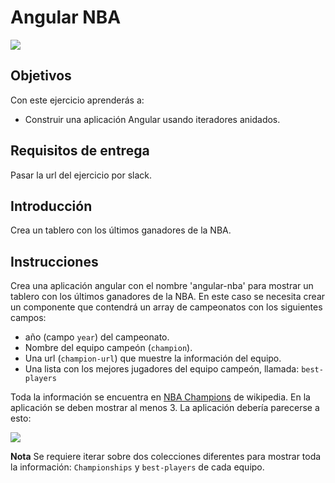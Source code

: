 # Angular NBA

![](https://imgur.com/lsvhmxr.png)

## Objetivos

Con este ejercicio aprenderás a: 

- Construir una aplicación Angular usando iteradores anidados.

## Requisitos de entrega

Pasar la url del ejercicio por slack.

## Introducción

Crea un tablero con los últimos ganadores de la NBA. 

## Instrucciones
Crea una aplicación angular con el nombre 'angular-nba' para mostrar un tablero con los últimos ganadores de la NBA. En este caso se necesita crear un componente que contendrá un array de campeonatos con los siguientes campos:

- año (campo `year`) del campeonato.
- Nombre del equipo campeón (`champion`).
- Una url (`champion-url`) que muestre la información del equipo.
- Una lista con los mejores jugadores del equipo campeón, llamada:  `best-players`

Toda la información se encuentra en [NBA Champions](https://en.wikipedia.org/wiki/List_of_NBA_champions) de wikipedia. En la aplicación se deben mostrar al menos 3. La aplicación debería parecerse a esto:

![](https://imgur.com/upGDj19.png)

<!-- :::info -->
**Nota** 
Se requiere iterar sobre dos colecciones diferentes para mostrar toda la información: `Championships` y `best-players` de cada equipo.
<!-- ::: -->
